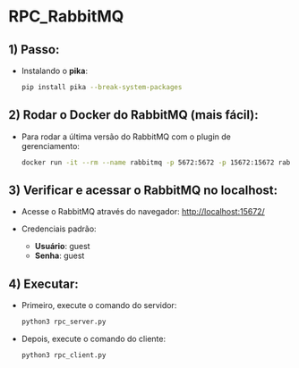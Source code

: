 
# RPC_RabbitMQ

## 1) Passo:
- Instalando o **pika**:
  ```bash
  pip install pika --break-system-packages
  ```

## 2) Rodar o Docker do RabbitMQ (mais fácil):
- Para rodar a última versão do RabbitMQ com o plugin de gerenciamento:
  ```bash
  docker run -it --rm --name rabbitmq -p 5672:5672 -p 15672:15672 rabbitmq:4.0-management
  ```

## 3) Verificar e acessar o RabbitMQ no localhost:
- Acesse o RabbitMQ através do navegador:
  [http://localhost:15672/](http://localhost:15672/)
  
- Credenciais padrão:
  - **Usuário**: guest
  - **Senha**: guest

## 4) Executar:

- Primeiro, execute o comando do servidor:
  ```bash
  python3 rpc_server.py
  ```

- Depois, execute o comando do cliente:
  ```bash
  python3 rpc_client.py
  ```